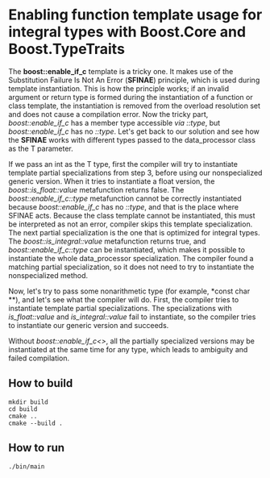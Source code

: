 # Enabling function template usage for integral types with Boost.Core and Boost.TypeTraits

The **boost::enable_if_c** template is a tricky one. It makes use of the Substitution Failure Is Not An Error (**SFINAE**) principle, which is used during template instantiation. This is how the principle works; if an invalid argument or return type is formed during the instantiation of a function or class template, the instantiation is removed from the overload resolution set and does not cause a compilation error. Now the tricky part, *boost::enable_if_c<true>* has a member type accessible *via ::type*, but *boost::enable_if_c<false>* has no *::type*. Let's get back to our solution and see how the **SFINAE** works with different types passed to the data_processor class as the T parameter.

If we pass an int as the T type, first the compiler will try to instantiate template partial specializations from step 3, before using our nonspecialized generic version. When it tries to instantiate a float version, the *boost::is_float<T>::value* metafunction returns false. The *boost::enable_if_c<false>::type* metafunction cannot be correctly instantiated because *boost::enable_if_c<false>* has no *::type*, and that is the place where SFINAE acts. Because the class template cannot be instantiated, this must be interpreted as not an error, compiler skips this template specialization. The next partial specialization is the one that is optimized for integral types. The *boost::is_integral<T>::value* metafunction returns true, and *boost::enable_if_c<true>::type* can be instantiated, which makes it possible to instantiate the whole data_processor specialization. The compiler found a matching partial specialization, so it does not need to try to instantiate the nonspecialized method.

Now, let's try to pass some nonarithmetic type (for example, *const char **), and let's see what the compiler will do. First, the compiler tries to instantiate template partial specializations. The specializations with *is_float<T>::value* and *is_integral<T>::value* fail to instantiate, so the compiler tries to instantiate our generic version and succeeds.

Without *boost::enable_if_c<>*, all the partially specialized versions may be instantiated at the same time for any type, which leads to ambiguity and failed compilation.


## How to build
```
mkdir build
cd build
cmake ..
cmake --build .
```

## How to run
```
./bin/main

```
